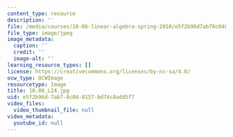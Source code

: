 ```yaml
---
content_type: resource
description: ''
file: /media/courses/18-06-linear-algebra-spring-2010/e5f2b96d7ab78c048157bd74c8add5f7_18.06_L24.jpg
file_type: image/jpeg
image_metadata:
  caption: ''
  credit: ''
  image-alt: ''
learning_resource_types: []
license: https://creativecommons.org/licenses/by-nc-sa/4.0/
ocw_type: OCWImage
resourcetype: Image
title: 18.06_L24.jpg
uid: e5f2b96d-7ab7-8c04-8157-bd74c8add5f7
video_files:
  video_thumbnail_file: null
video_metadata:
  youtube_id: null
---
```

